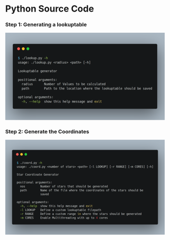 # Python Source Code

### Step 1: Generating a lookuptable

![insert image](imgs/lookup.png)

### Step 2: Generate the Coordinates

![insert image](imgs/coord.png)
